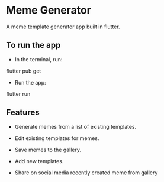 # Meme Generator

A meme template generator app built in flutter.

## To run the app

- In the terminal, run:

flutter pub get

- Run the app:

flutter run


## Features

- Generate memes from a list of existing templates.

- Edit existing templates for memes.

- Save memes to the gallery.

- Add new templates.

- Share on social media recently created meme from gallery


